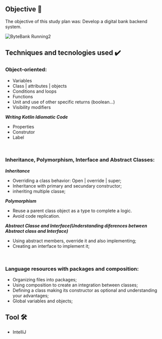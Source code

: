 <h2>  Objective 🎯</h2>
<p> The objective of this study plan was:  Develop a digital bank backend system.</p>

![ByteBank Running2](https://user-images.githubusercontent.com/97267699/165163129-916b1bbc-bbb6-4bb6-ad0e-7af6dc4247a0.JPG)

<h2>Techniques and tecnologies used ✔️</h2>

<b><h3> Object-oriented:</h3></b> 

  - Variables 
  - Class | attributes | objects
  - Conditions and loops
  - Functions
  - Unit and use of other specific returns (boolean...)
  - Visibility modifiers
  
  <b><i> Writing Kotlin Idiomatic Code</i></b> 
  - Properties
  - Construtor 
  - Label
  <br>
  <b><h3>Inheritance, Polymorphism, Interface and Abstract Classes:</h3></b> 
  
   <b><i>Inheritance</i></b> 
   - Overriding a class behavior: Open | override | super;
   - Inheritance with primary and secundary constructor;
   - inheriting multiple classe;
   
  <b><i>Polymorphism</i></b>
   - Reuse a parent class object as a type to complete a logic.
   - Avoid code replication.
   
  <b><i>Abstract Classe and Interface(Understanding diferences between Abstract class and Interface)</i></b><br>
    
   - Using abstract members, override it and also implementing;
   - Creating an interface to implement it;
   <br>
   <b><h3>Language resources with packages and composition:</h3></b>
   

   - Organizing files into packages;
   - Using composition to create an integration between classes;
   - Defining a class making its constructor as optional and understanding your advantages;
   - Global variables and objects;
   

 <h2>  Tool 🛠️ </h2>

- IntelliJ
